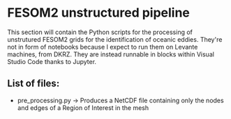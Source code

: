 # FESOM2 unstructured pipeline
This section will contain the Python scripts for the processing of unstrutured FESOM2 grids for the identification of oceanic eddies. They're not in form of notebooks because I expect to run them on Levante machines, from DKRZ. They are instead runnable in blocks within Visual Studio Code thanks to Jupyter.

## List of files:
 * pre_processing.py	->	Produces a NetCDF file containing only the nodes and edges of a Region of Interest in the mesh
